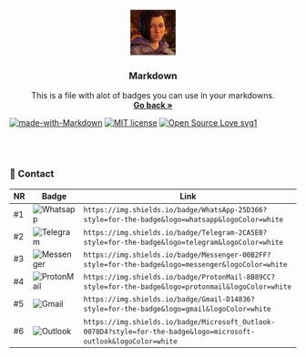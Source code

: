 <br />
<p align="center">
  <a href="https://github.com/Dark-LYNN/Dark-LYNN/Markdown">
    <img src="Image.png" alt="Logo" width="80" height="80">
  </a>

  <h3 align="center">Markdown</h3>

  <p align="center">
    This is a file with alot of badges you can use in your markdowns.
    <br />
    <a href="https://github.com/Dark-LYNN/Dark-LYNN/blob/main/Markdown/"><strong>Go back »</strong></a>
    <br />
  </p>

  [![made-with-Markdown](https://img.shields.io/badge/Made%20with-Markdown-1f425f.svg)](https://github.com/Dark-LYNN/Dark-LYNN/)
  [![MIT license](https://img.shields.io/badge/License-MIT-informational.svg)](https://github.com/Dark-LYNN/Dark-LYNN/)
  [![Open Source Love svg1](https://badges.frapsoft.com/os/v1/open-source.svg?v=103)](https://github.com/ellerbrock/open-source-badges/)

<br> </br>

### 📱 Contact

NR | Badge | Link
---|-------|-----|
#1 | ![Whatsapp](https://img.shields.io/badge/WhatsApp-25D366?style=for-the-badge&logo=whatsapp&logoColor=white) | `https://img.shields.io/badge/WhatsApp-25D366?style=for-the-badge&logo=whatsapp&logoColor=white` |
#2 | ![Telegram](https://img.shields.io/badge/Telegram-2CA5E0?style=for-the-badge&logo=telegram&logoColor=white) | `https://img.shields.io/badge/Telegram-2CA5E0?style=for-the-badge&logo=telegram&logoColor=white` |
#3 | ![Messenger](https://img.shields.io/badge/Messenger-00B2FF?style=for-the-badge&logo=messenger&logoColor=white) | `https://img.shields.io/badge/Messenger-00B2FF?style=for-the-badge&logo=messenger&logoColor=white` |
#4 | ![ProtonMail](https://img.shields.io/badge/ProtonMail-8B89CC?style=for-the-badge&logo=protonmail&logoColor=white) | `https://img.shields.io/badge/ProtonMail-8B89CC?style=for-the-badge&logo=protonmail&logoColor=white` |
#5 | ![Gmail](https://img.shields.io/badge/Gmail-D14836?style=for-the-badge&logo=gmail&logoColor=white) | `https://img.shields.io/badge/Gmail-D14836?style=for-the-badge&logo=gmail&logoColor=white` |
#6 | ![Outlook](https://img.shields.io/badge/Outlook-0078D4?style=for-the-badge&logo=microsoft-outlook&logoColor=white) | `https://img.shields.io/badge/Microsoft_Outlook-0078D4?style=for-the-badge&logo=microsoft-outlook&logoColor=white` |
